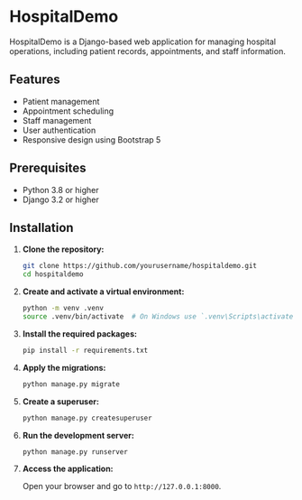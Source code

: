 # HospitalDemo

HospitalDemo is a Django-based web application for managing hospital operations, including patient records, appointments, and staff information.

## Features

- Patient management
- Appointment scheduling
- Staff management
- User authentication
- Responsive design using Bootstrap 5

## Prerequisites

- Python 3.8 or higher
- Django 3.2 or higher

## Installation

1. **Clone the repository:**

    ```bash
    git clone https://github.com/yourusername/hospitaldemo.git
    cd hospitaldemo
    ```

2. **Create and activate a virtual environment:**

    ```bash
    python -m venv .venv
    source .venv/bin/activate  # On Windows use `.venv\Scripts\activate`
    ```

3. **Install the required packages:**

    ```bash
    pip install -r requirements.txt
    ```

4. **Apply the migrations:**

    ```bash
    python manage.py migrate
    ```

5. **Create a superuser:**

    ```bash
    python manage.py createsuperuser
    ```

6. **Run the development server:**

    ```bash
    python manage.py runserver
    ```

7. **Access the application:**

    Open your browser and go to `http://127.0.0.1:8000`.